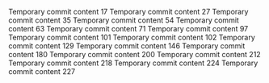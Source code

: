 Temporary commit content 17
Temporary commit content 27
Temporary commit content 35
Temporary commit content 54
Temporary commit content 63
Temporary commit content 71
Temporary commit content 97
Temporary commit content 101
Temporary commit content 102
Temporary commit content 129
Temporary commit content 146
Temporary commit content 180
Temporary commit content 200
Temporary commit content 212
Temporary commit content 218
Temporary commit content 224
Temporary commit content 227
